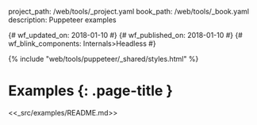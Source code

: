 project_path: /web/tools/_project.yaml book_path: /web/tools/_book.yaml description: Puppeteer examples

{# wf_updated_on: 2018-01-10 #} {# wf_published_on: 2018-01-10 #} {# wf_blink_components: Internals>Headless #}

{% include "web/tools/puppeteer/_shared/styles.html" %}

# Examples {: .page-title }

<<_src/examples/README.md>>